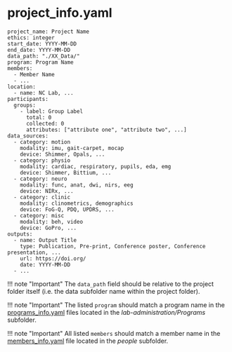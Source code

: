 # project_info.yaml
```
project_name: Project Name
ethics: integer
start_date: YYYY-MM-DD
end_date: YYYY-MM-DD
data_path: "./XX_Data/"
program: Program Name
members:
  - Member Name
  - ...
location:
  - name: NC Lab, ...
participants:
  groups:
    - label: Group Label
      total: 0
      collected: 0
      attributes: ["attribute one", "attribute two", ...]
data_sources:
  - category: motion
    modality: imu, gait-carpet, mocap
    device: Shimmer, Opals, ...
  - category: physio
    modality: cardiac, respiratory, pupils, eda, emg
    device: Shimmer, Bittium, ...
  - category: neuro
    modality: func, anat, dwi, nirs, eeg
    device: NIRx, ...
  - category: clinic
    modality: clinometrics, demographics
    device: FoG-Q, PDQ, UPDRS, ...
  - category: misc
    modality: beh, video
    device: GoPro, ...
outputs:
  - name: Output Title
    type: Publication, Pre-print, Conference poster, Conference presentation, ...
    url: https://doi.org/
    date: YYYY-MM-DD
  - ...
```

!!! note "Important"
    The ```data_path``` field should be relative to the project folder itself (i.e. the data subfolder name within the project folder).

!!! note "Important"
    The listed ```program``` should match a program name in the [programs_info.yaml](programs.md) files located in the *lab-administration/Programs* subfolder.

!!! note "Important"
    All listed ```members``` should match a member name in the [members_info.yaml](members.md) file located in the *people* subfolder.
